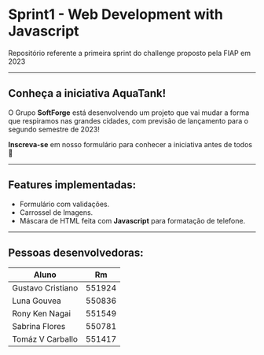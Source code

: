 # Sprint1 - Web Development with Javascript
Repositório referente a primeira sprint do challenge proposto pela FIAP em 2023

---

## Conheça a iniciativa AquaTank!

O Grupo **SoftForge** está desenvolvendo um projeto que vai mudar a forma que respiramos nas grandes cidades, com previsão de lançamento para o segundo semestre de 2023!

**Inscreva-se** em nosso formulário para conhecer a iniciativa antes de todos 🚀

---

## Features implementadas:

* Formulário com validações.
* Carrossel de Imagens.
* Máscara de HTML feita com **Javascript** para formatação de telefone.

--- 

## Pessoas desenvolvedoras:

| Aluno  | Rm |
| ----------------- | ------------- |
| Gustavo Cristiano | 551924  |
| Luna Gouvea  | 550836  |
| Rony Ken Nagai  | 551549  |
| Sabrina Flores  | 550781  |
| Tomáz V Carballo | 551417  |



